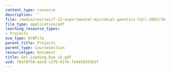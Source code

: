 ```yaml
---
content_type: resource
description: ''
file: /media/courses/7-13-experimental-microbial-genetics-fall-2003/78a78f58ea18c2fb61fbfe045625562f_Gel_Loading_Dye_v2.pdf
file_type: application/pdf
learning_resource_types:
- Projects
ocw_type: OCWFile
parent_title: Projects
parent_type: CourseSection
resourcetype: Document
title: Gel_Loading_Dye_v2.pdf
uid: 78a78f58-ea18-c2fb-61fb-fe045625562f
---
```

